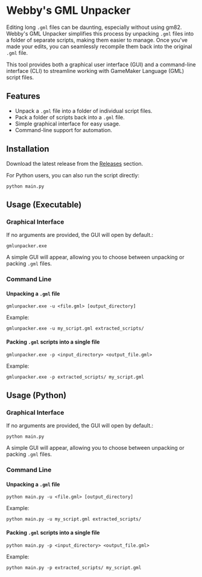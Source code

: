# Webby's GML Unpacker

Editing long `.gml` files can be daunting, especially without using gm82. Webby's GML Unpacker simplifies this process by unpacking `.gml` files into a folder of separate scripts, making them easier to manage. Once you've made your edits, you can seamlessly recompile them back into the original `.gml` file.

This tool provides both a graphical user interface (GUI) and a command-line interface (CLI) to streamline working with GameMaker Language (GML) script files.


## Features

- Unpack a `.gml` file into a folder of individual script files.
- Pack a folder of scripts back into a `.gml` file.
- Simple graphical interface for easy usage.
- Command-line support for automation.


## Installation

Download the latest release from the [Releases](https://github.com/wbstkr/gml_compiler/releases/latest) section.

For Python users, you can also run the script directly:

```pwsh
python main.py
```


## Usage (Executable)

### Graphical Interface

If no arguments are provided, the GUI will open by default.:

```pwsh
gmlunpacker.exe
```

A simple GUI will appear, allowing you to choose between unpacking or packing `.gml` files.

### Command Line

#### Unpacking a `.gml` file

```pwsh
gmlunpacker.exe -u <file.gml> [output_directory]
```

Example:

```pwsh
gmlunpacker.exe -u my_script.gml extracted_scripts/
```

#### Packing `.gml` scripts into a single file

```pwsh
gmlunpacker.exe -p <input_directory> <output_file.gml>
```

Example:

```pwsh
gmlunpacker.exe -p extracted_scripts/ my_script.gml
```


## Usage (Python)

### Graphical Interface

If no arguments are provided, the GUI will open by default.:

```pwsh
python main.py
```

A simple GUI will appear, allowing you to choose between unpacking or packing `.gml` files.

### Command Line

#### Unpacking a `.gml` file

```pwsh
python main.py -u <file.gml> [output_directory]
```

Example:

```pwsh
python main.py -u my_script.gml extracted_scripts/
```

#### Packing `.gml` scripts into a single file

```pwsh
python main.py -p <input_directory> <output_file.gml>
```

Example:

```pwsh
python main.py -p extracted_scripts/ my_script.gml
```
